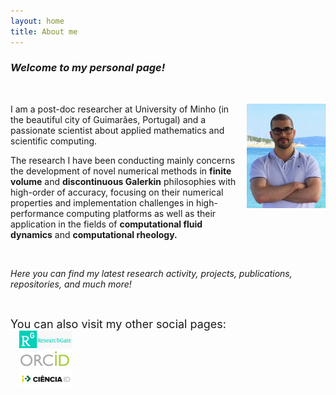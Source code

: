 ```yaml
---
layout: home
title: About me
---
```


### _Welcome to my personal page!_

&nbsp;

<img style="float: right; width: 9em; margin-left: 1em; margin-bottom: 4em" src="public/photo.jpg">

I am a post-doc researcher at University of Minho (in the beautiful city of Guimarães, Portugal) and a passionate scientist about applied mathematics and scientific computing.

The research I have been conducting mainly concerns the development of novel numerical methods in **finite volume** and **discontinuous Galerkin** philosophies with high-order of accuracy, focusing on their numerical properties and implementation challenges in high-performance computing platforms as well as their application in the fields of **computational fluid dynamics** and **computational rheology.**

&nbsp;

_Here you can find my latest research activity, projects, publications, repositories, and much more!_

&nbsp;

<font size="4">  
You can also visit my other social pages:
</font>

<div class="row">
  <div class="column-3">
    <a href="https://www.researchgate.net/profile/ricardo-costa-21">
      <img style="height: 2em; margin-left: 1em;" src="public/researchgate.png">
    </a>
  </div>
  <div class="column-3">
    <a href="https://orcid.org/0000-0002-1904-8317">
      <img style="height: 2em; margin-left: 1em;" src="public/orcid.png">
    </a>
  </div>
  <div class="column-3">
    <a href="https://www.cienciavitae.pt/2F14-5623-03EB">
      <img style="height: 2em; margin-left: 1em;" src="public/cienciaid.png">
    </a>
  </div>
</div>

<!-- <div class="posts">
  {% for post in paginator.posts %}
  <div class="post">
    <h1 class="post-title">
      <a href="{{ post.url }}">
        {{ post.title }}
      </a>
    </h1>
    <span class="post-date">{{ post.date | date_to_string }}</span>
    {{ post.content }}
  </div>
  {% endfor %}
</div>

<div class="pagination">
  {% if paginator.next_page %}
    <a class="pagination-item older" href="{{ site.baseurl }}page{{paginator.next_page}}">Older</a>
  {% else %}
    <span class="pagination-item older">Older</span>
  {% endif %}
  {% if paginator.previous_page %}
    {% if paginator.page == 2 %}
      <a class="pagination-item newer" href="{{ site.baseurl }}">Newer</a>
    {% else %}
      <a class="pagination-item newer" href="{{ site.baseurl }}page{{paginator.previous_page}}">Newer</a>
    {% endif %}
  {% else %}
    <span class="pagination-item newer">Newer</span>
  {% endif %}
</div> -->
